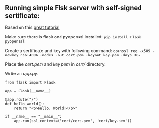 ## Running simple Flsk server with self-signed sertificate:

Based on this [great tutorial](https://blog.miguelgrinberg.com/post/running-your-flask-application-over-https)

Make sure there is flask and pyopenssl installed: `pip install Flask pyopenssl`

Create a sertificate and key with following command: `openssl req -x509 -newkey rsa:4096 -nodes -out cert.pem -keyout key.pem -days 365`

Place the *cert.pem* and *key.pem* in *cert/* directory. 

Write an *app.py*:
```
from flask import Flask

app = Flask(__name__)

@app.route("/")
def hello_world():
    return "<p>Hello, World!</p>"

if __name__ == "__main__":
    app.run(ssl_context=('cert/cert.pem', 'cert/key.pem'))
```
